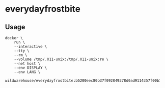<!--
# Copyright © (C) 2017 Emory Merryman <emory.merryman@gmail.com>
#   This file is part of everydayfrostbite.
#
#   everydayfrostbite is free software: you can redistribute it and/or modify
#   it under the terms of the GNU General Public License as published by
#   the Free Software Foundation, either version 3 of the License, or
#   (at your option) any later version.
#
#   everydayfrostbite is distributed in the hope that it will be useful,
#   but WITHOUT ANY WARRANTY; without even the implied warranty of
#   MERCHANTABILITY or FITNESS FOR A PARTICULAR PURPOSE.  See the
#   GNU General Public License for more details.
#
#   You should have received a copy of the GNU General Public License
#   along with everydayfrostbite.  If not, see <http://www.gnu.org/licenses/>.
-->
# everydayfrostbite

## Usage

```
docker \
	run \
	--interactive \
	--tty \
	--rm \
	--volume /tmp/.X11-unix:/tmp/.X11-unix:ro \
	--net host \
	--env DISPLAY \
	--env LANG \
	wildwarehouse/everydayfrostbite:b5200eec80b37f092849378d0ad9114357f00b19
```
